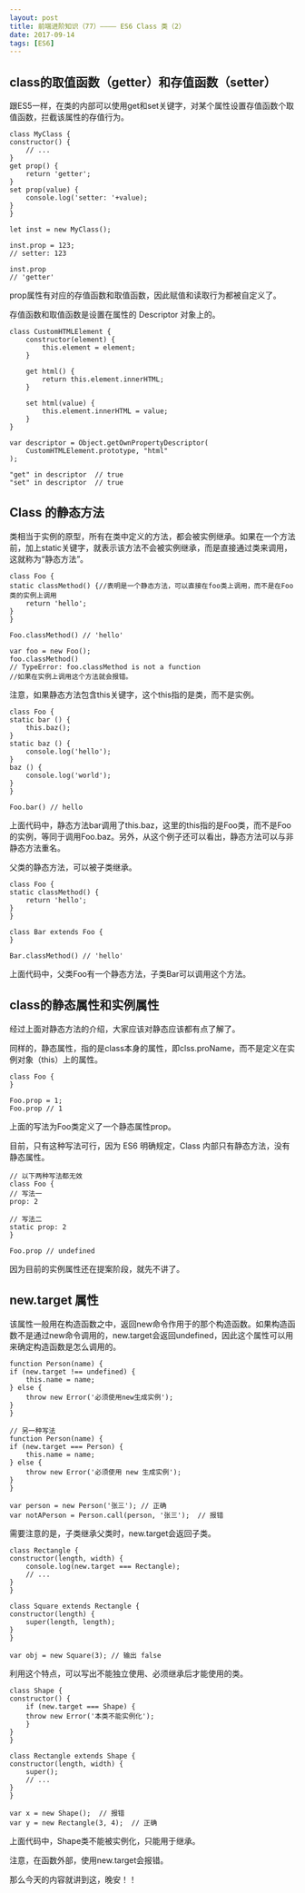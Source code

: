 ```yaml
---
layout: post
title: 前端进阶知识（77）———— ES6 Class 类（2）
date: 2017-09-14
tags: [ES6]
---
```

## class的取值函数（getter）和存值函数（setter）

跟ES5一样，在类的内部可以使用get和set关键字，对某个属性设置存值函数个取值函数，拦截该属性的存值行为。

    class MyClass {
    constructor() {
        // ...
    }
    get prop() {
        return 'getter';
    }
    set prop(value) {
        console.log('setter: '+value);
    }
    }

    let inst = new MyClass();

    inst.prop = 123;
    // setter: 123

    inst.prop
    // 'getter'

prop属性有对应的存值函数和取值函数，因此赋值和读取行为都被自定义了。

存值函数和取值函数是设置在属性的 Descriptor 对象上的。

    class CustomHTMLElement {
        constructor(element) {
            this.element = element;
        }

        get html() {
            return this.element.innerHTML;
        }

        set html(value) {
            this.element.innerHTML = value;
        }
    }

    var descriptor = Object.getOwnPropertyDescriptor(
        CustomHTMLElement.prototype, "html"
    );

    "get" in descriptor  // true
    "set" in descriptor  // true

## Class 的静态方法

类相当于实例的原型，所有在类中定义的方法，都会被实例继承。如果在一个方法前，加上static关键字，就表示该方法不会被实例继承，而是直接通过类来调用，这就称为“静态方法”。

    class Foo {
    static classMethod() {//表明是一个静态方法，可以直接在foo类上调用，而不是在Foo类的实例上调用
        return 'hello';
    }
    }

    Foo.classMethod() // 'hello'

    var foo = new Foo();
    foo.classMethod()
    // TypeError: foo.classMethod is not a function
    //如果在实例上调用这个方法就会报错。

注意，如果静态方法包含this关键字，这个this指的是类，而不是实例。

    class Foo {
    static bar () {
        this.baz();
    }
    static baz () {
        console.log('hello');
    }
    baz () {
        console.log('world');
    }
    }

    Foo.bar() // hello

上面代码中，静态方法bar调用了this.baz，这里的this指的是Foo类，而不是Foo的实例，等同于调用Foo.baz。另外，从这个例子还可以看出，静态方法可以与非静态方法重名。

父类的静态方法，可以被子类继承。

    class Foo {
    static classMethod() {
        return 'hello';
    }
    }

    class Bar extends Foo {
    }

    Bar.classMethod() // 'hello'

上面代码中，父类Foo有一个静态方法，子类Bar可以调用这个方法。

## class的静态属性和实例属性

经过上面对静态方法的介绍，大家应该对静态应该都有点了解了。

同样的，静态属性，指的是class本身的属性，即clss.proName，而不是定义在实例对象（this）上的属性。

    class Foo {
    }

    Foo.prop = 1;
    Foo.prop // 1

上面的写法为Foo类定义了一个静态属性prop。

目前，只有这种写法可行，因为 ES6 明确规定，Class 内部只有静态方法，没有静态属性。

    // 以下两种写法都无效
    class Foo {
    // 写法一
    prop: 2

    // 写法二
    static prop: 2
    }

    Foo.prop // undefined

因为目前的实例属性还在提案阶段，就先不讲了。

## new.target 属性

该属性一般用在构造函数之中，返回new命令作用于的那个构造函数。如果构造函数不是通过new命令调用的，new.target会返回undefined，因此这个属性可以用来确定构造函数是怎么调用的。

    function Person(name) {
    if (new.target !== undefined) {
        this.name = name;
    } else {
        throw new Error('必须使用new生成实例');
    }
    }

    // 另一种写法
    function Person(name) {
    if (new.target === Person) {
        this.name = name;
    } else {
        throw new Error('必须使用 new 生成实例');
    }
    }

    var person = new Person('张三'); // 正确
    var notAPerson = Person.call(person, '张三');  // 报错

需要注意的是，子类继承父类时，new.target会返回子类。

    class Rectangle {
    constructor(length, width) {
        console.log(new.target === Rectangle);
        // ...
    }
    }

    class Square extends Rectangle {
    constructor(length) {
        super(length, length);
    }
    }

    var obj = new Square(3); // 输出 false

利用这个特点，可以写出不能独立使用、必须继承后才能使用的类。

    class Shape {
    constructor() {
        if (new.target === Shape) {
        throw new Error('本类不能实例化');
        }
    }
    }

    class Rectangle extends Shape {
    constructor(length, width) {
        super();
        // ...
    }
    }

    var x = new Shape();  // 报错
    var y = new Rectangle(3, 4);  // 正确

上面代码中，Shape类不能被实例化，只能用于继承。

注意，在函数外部，使用new.target会报错。

那么今天的内容就讲到这，晚安！！